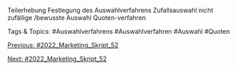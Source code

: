 Teilerhebung
Festlegung des Auswahlverfahrens
Zufallsauswahl
nicht zufällige /bewusste Auswahl
Quoten-verfahren

   Tags & Topics:
   #Auswahlverfahrens
   #Auswahlverfahren
   #Auswahl
   #Quoten

[Previous: #2022_Marketing_Skript_52](2022_Marketing_Skript_52.md)

[Next: #2022_Marketing_Skript_52](2022_Marketing_Skript_52.md)